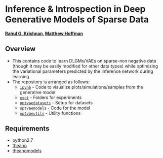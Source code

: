 # Inference \& Introspection in Deep Generative Models of Sparse Data

#### [Rahul G. Krishnan](mailto:rahul@cs.nyu.edu), [Matthew Hoffman](mailto:matt@matthewdhoffman.com)

## Overview
* This contains code to learn DLGMs/VAEs on sparse-non negative data (though it may be easily modified for other data types) while optimizing the variational 
parameters predicted by the inference network during learning
* The repository is arranged as follows:
	* [`ipynb`](./ipynb) - Code to visualize plots/simulations/samples from the generative model
	* [`expt`](./expt)  - Folders for experiments
	* [`optvaedatasets`](./optvaedatasets) - Setup for datasets 
	* [`optvaemodels`](./optvaemodels)   - Code for the model 
	* [`optvaeutils`](./optvaeutils)    - Utility functions 

## Requirements
* python2.7
* [theano](http://deeplearning.net/software/theano/)
* [theanomodels](https://github.com/clinicalml/theanomodels)
